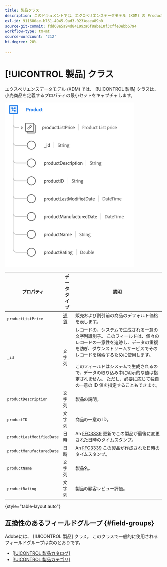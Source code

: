```yaml
---
title: 製品クラス
description: このドキュメントでは、エクスペリエンスデータモデル (XDM) の Product クラスの概要を説明します。
exl-id: 911680ae-b761-4945-9ad3-0233eaea89b0
source-git-commit: fdd68e5a94d841992a6f8abe10f3cffe0ebb6794
workflow-type: tm+mt
source-wordcount: '212'
ht-degree: 20%

---
```


# [!UICONTROL 製品] クラス

エクスペリエンスデータモデル (XDM) では、 [!UICONTROL 製品] クラスは、小売商品を定義するプロパティの最小セットをキャプチャします。

![](../images/classes/product.png)

| プロパティ | データタイプ | 説明 |
| --- | --- | --- |
| `productListPrice` | [通貨](../data-types/currency.md) | 販売および割引前の商品のデフォルト価格を表します。 |
| `_id` | 文字列 | レコードの、システムで生成される一意の文字列識別子。 このフィールドは、個々のレコードの一意性を追跡し、データの重複を防ぎ、ダウンストリームサービスでそのレコードを検索するために使用します。<br><br>このフィールドはシステムで生成されるので、データの取り込み中に明示的な値は指定されません。 ただし、必要に応じて独自の一意の ID 値を指定することもできます。 |
| `productDescription` | 文字列 | 製品の説明。 |
| `productID` | 文字列 | 商品の一意の ID。 |
| `productLastModifiedDate` | 日時 | An [RFC3339](https://datatracker.ietf.org/doc/html/rfc3339) 更新でこの製品が最後に変更された日時のタイムスタンプ。 |
| `productManufacturedDate` | 日時 | An [RFC3339](https://datatracker.ietf.org/doc/html/rfc3339) この製品が作成された日時のタイムスタンプ。 |
| `productName` | 文字列 | 製品名。 |
| `productRating` | 文字列 | 製品の顧客レビュー評価。 |

{style="table-layout:auto"}

## 互換性のあるフィールドグループ {#field-groups}

Adobeには、 [!UICONTROL 製品] クラス。 このクラスで一般的に使用されるフィールドグループは次のとおりです。

* [[!UICONTROL 製品カタログ]](../field-groups/product/product-catalog.md)
* [[!UICONTROL 製品カテゴリ]](../field-groups/product/product-category.md)
